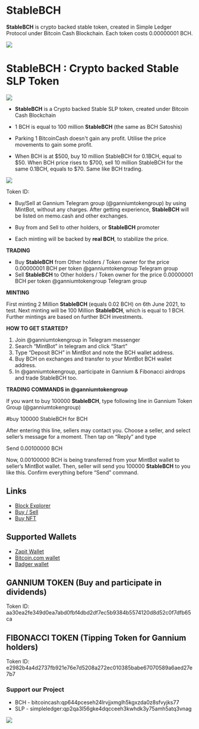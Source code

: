 # StableBCH

**StableBCH** is crypto backed stable token, created in Simple Ledger Protocol under Bitcoin Cash Blockchain. Each token costs 0.00000001 BCH.

![](http://sankarsrinivasan.com/personal/stablebchlogo.png)
# StableBCH : Crypto backed Stable SLP Token
![](http://tokens.bitcoin.com/32/aa30ea2fe349d0ea7abd0fbf4dbd2df7ec5b9384b5574120d8d52c0f7dfb65ca.png)

- **StableBCH** is a Crypto backed Stable SLP token, created under Bitcoin Cash Blockchain

- 1 BCH is equal to 100 million **StableBCH** (the same as BCH Satoshis)

- Parking 1 BitcoinCash doesn't gain any profit. Utilise the price movements to gain some profit. 

- When BCH is at $500, buy 10 million StableBCH for 0.1BCH, equal to $50. When BCH price rises to $700, sell 10 million StableBCH for the same 0.1BCH, equals to $70. Same like BCH trading.

![](http://sankarsrinivasan.com/personal/bch1.png)

Token ID: 

- Buy/Sell at Gannium Telegram group (@ganniumtokengroup) by using MintBot, without any charges. After getting experience, **StableBCH** will be listed on memo.cash and other exchanges.

- Buy from and Sell to other holders, or **StableBCH** promoter

- Each minting will be backed by **real BCH**, to stabilize the price.

**TRADING**

- Buy **StableBCH** from Other holders / Token owner for the price 0.00000001 BCH per token @ganniumtokengroup Telegram group
- Sell **StableBCH** to Other holders / Token owner for the price 0.00000001 BCH per token @ganniumtokengroup Telegram group

**MINTING**

First minting 2 Million **StableBCH** (equals 0.02 BCH) on 6th June 2021, to test. Next minting will be 100 Million **StableBCH**, which is equal to 1 BCH. Further mintings are  based on further BCH investments.

**HOW TO GET STARTED?**

1)	Join @ganniumtokengroup in Telegram messenger
2)	Search “MintBot” in telegram and click “Start”
3)	Type “Deposit BCH” in MintBot and note the BCH wallet address.
4)	Buy BCH on exchanges and transfer to your MintBot BCH wallet address.
5)	In @ganniumtokengroup, participate in Gannium & Fibonacci airdrops and trade StableBCH too.


**TRADING COMMANDS in @ganniumtokengroup**

If you want to buy 100000 **StableBCH**, type following line in Gannium Token Group (@ganniumtokengroup)

#buy 100000 StableBCH for BCH 

After entering this line, sellers may contact you. Choose a seller, and select seller’s message for a moment. Then tap on “Reply” and type 

Send 0.00100000 BCH

Now, 0.00100000 BCH is being transferred from your MintBot wallet to seller’s MintBot wallet. Then, seller will send you 100000 **StableBCH** to you like this. Confirm everything before “Send” command.

## Links

- [Block Explorer](https://explorer.bitcoin.com/bch/token/aa30ea2fe349d0ea7abd0fbf4dbd2df7ec5b9384b5574120d8d52c0f7dfb65ca)
- [Buy / Sell](https://t.me/ganniumtokengroup)
- [Buy NFT](https://mintable.app/u/sankarsrinivasan)

## Supported Wallets

- [Zapit Wallet](https://play.google.com/store/apps/details?id=io.wallet.zapit) 
- [Bitcoin.com wallet](https://play.google.com/store/search?q=bitcoin.com)
- [Badger wallet](https://play.google.com/store/apps/details?id=com.badgermobile)


## GANNIUM TOKEN (Buy and participate in dividends)
Token ID: aa30ea2fe349d0ea7abd0fbf4dbd2df7ec5b9384b5574120d8d52c0f7dfb65ca

## FIBONACCI TOKEN (Tipping Token for Gannium holders)
Token ID: e2982b4a4d2737fb921e76e7d5208a272ec010385babe67070589a6aed27e7b7


### Support our Project
- BCH - bitcoincash:qp644pceseh24lrvjjxmglh5kgxzda0z8sfvyjks77
- SLP - simpleledger:qp2qa3l56gke4dqcceeh3kwhdk3y75amh5atq3vnag

![](http://sankarsrinivasan.com/personal/2.png)
